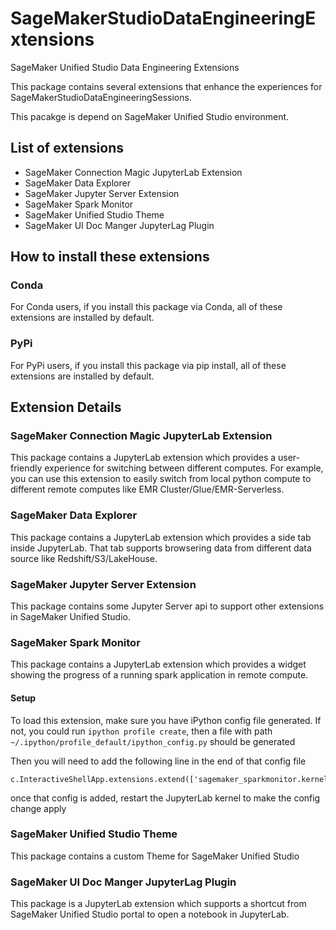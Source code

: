 # SageMakerStudioDataEngineeringExtensions

SageMaker Unified Studio Data Engineering Extensions

This package contains several extensions that enhance the experiences for SageMakerStudioDataEngineeringSessions.

This pacakge is depend on SageMaker Unified Studio environment.

## List of extensions

- SageMaker Connection Magic JupyterLab Extension
- SageMaker Data Explorer
- SageMaker Jupyter Server Extension
- SageMaker Spark Monitor
- SageMaker Unified Studio Theme
- SageMaker UI Doc Manger JupyterLag Plugin

## How to install these extensions

### Conda
For Conda users, if you install this package via Conda, all of these extensions are installed by default.

### PyPi
For PyPi users, if you install this package via pip install,  all of these extensions are installed by default.

## Extension Details

### SageMaker Connection Magic JupyterLab Extension

This package contains a JupyterLab extension which provides a user-friendly experience for switching between different computes. For example, you can use this extension to easily switch from local python compute to different remote computes like EMR Cluster/Glue/EMR-Serverless.

### SageMaker Data Explorer

This package contains a JupyterLab extension which provides a side tab inside JupyterLab. That tab supports browsering data from different data source like Redshift/S3/LakeHouse.


### SageMaker Jupyter Server Extension

This package contains some Jupyter Server api to support other extensions in SageMaker Unified Studio.

### SageMaker Spark Monitor

This package contains a JupyterLab extension which provides a widget showing the progress of a running spark application in remote compute.

#### Setup

To load this extension, make sure you have iPython config file generated. If not, you could run `ipython profile create`, then a file with path `~/.ipython/profile_default/ipython_config.py` should be generated

Then you will need to add the following line in the end of that config file

```
c.InteractiveShellApp.extensions.extend(['sagemaker_sparkmonitor.kernelextension'])
```

once that config is added, restart the JupyterLab kernel to make the config change apply

### SageMaker Unified Studio Theme

This package contains a custom Theme for SageMaker Unified Studio

### SageMaker UI Doc Manger JupyterLag Plugin

This package is a JupyterLab extension which supports a shortcut from SageMaker Unified Studio portal to open a notebook in JupyterLab.
